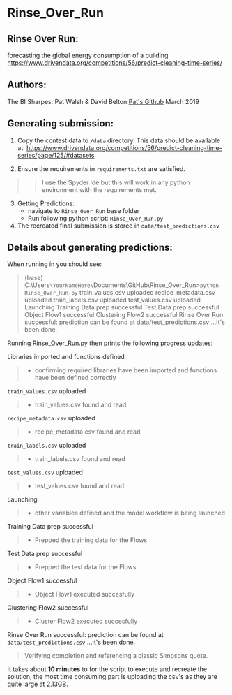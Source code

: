 # Rinse_Over_Run

## Rinse Over Run:
forecasting the global energy consumption of a building
<https://www.drivendata.org/competitions/56/predict-cleaning-time-series/>
## Authors:
The BI Sharpes: Pat Walsh & David Belton
[Pat's Github](https://github.com/pat42w)
March 2019

## Generating submission:
 1. Copy the contest data to `/data` directory.
This data should be available at:
<https://www.drivendata.org/competitions/56/predict-cleaning-time-series/page/125/#datasets>

 2. Ensure the requirements in `requirements.txt` are satisfied.
 >>I use the Spyder ide but this will work in any python environment with the requirements met.

 3. Getting Predictions:
	 - navigate to `Rinse_Over_Run` base folder
	- Run following python script: `Rinse_Over_Run.py`
 4. The recreated final submission is stored in `data/test_predictions.csv`

## Details about generating predictions:
When running in you should see:
>(base) C:\Users`\YourNameHere\`Documents\GitHub\Rinse_Over_Run>`python Rinse_Over_Run.py`
train_values.csv uploaded
recipe_metadata.csv uploaded
train_labels.csv uploaded
test_values.csv uploaded
Launching
Training Data prep successful
Test Data prep successful
Object Flow1 successful
Clustering Flow2 successful
Rinse Over Run successful: prediction can be found at data/test_predictions.csv
...It's been done.

Running Rinse_Over_Run.py then prints the following progress updates:

Libraries imported and functions defined 
 > - confirming required libraries have been imported and functions have been defined correctly

`train_values.csv` uploaded 
> - train_values.csv found and read

`recipe_metadata.csv` uploaded 
> - recipe_metadata.csv found and read

`train_labels.csv` uploaded 
>- train_labels.csv found and read

`test_values.csv` uploaded 
> - test_values.csv found and read

Launching 
>- other variables defined and the model workflow is being launched

Training Data prep successful 
> - Prepped the training data for the Flows

Test Data prep successful 
> - Prepped the test data for the Flows

Object Flow1 successful 
> - Object Flow1 executed succesfully

Clustering Flow2 successful 
>- Cluster Flow2 executed succesfully

Rinse Over Run successful: prediction can be found at `data/test_predictions.csv`
...It's been done.
 > Verifying completion and referencing a classic Simpsons quote.
 > 
It takes about **10 minutes** to for the script to execute and recreate the solution, the most time consuming part is uploading the csv's as they are quite large at 2.13GB.


